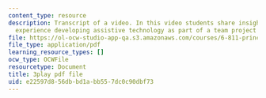 ```yaml
---
content_type: resource
description: Transcript of a video. In this video students share insights about their
  experience developing assistive technology as part of a team project for the course.
file: https://ol-ocw-studio-app-qa.s3.amazonaws.com/courses/6-811-principles-and-practice-of-assistive-technology-fall-2014/e22597d856dbbd1abb557dc0c90dbf73_6Vea2rZOA3k.pdf
file_type: application/pdf
learning_resource_types: []
ocw_type: OCWFile
resourcetype: Document
title: 3play pdf file
uid: e22597d8-56db-bd1a-bb55-7dc0c90dbf73
---
```

